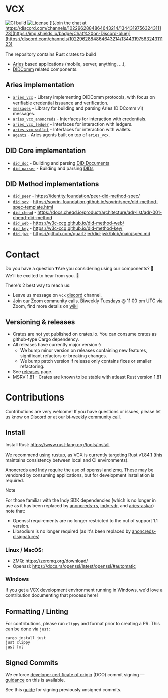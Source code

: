 # VCX

![CI build](https://github.com/openwallet-foundation/vcx/workflows/CI/badge.svg)
[![License](https://img.shields.io/badge/License-Apache%202.0-blue.svg)](https://opensource.org/licenses/Apache-2.0)
[![Join the chat at https://discord.com/channels/1022962884864643214/1344319756324311123](https://img.shields.io/badge/Chat%20on-Discord-blue)](https://discord.com/channels/1022962884864643214/1344319756324311123)

The repository contains Rust crates to build

- [Aries](https://github.com/decentralized-identity/aries-rfcs) based applications (mobile, server, anything, ...),
- [DIDComm](https://didcomm.org/) related components.

## Aries implementation

- [`aries_vcx`](aries/aries_vcx) - Library implementing DIDComm protocols, with focus on verifiable credential issuance and verification.
- [`messages`](aries/messages) - Library for building and parsing Aries (DIDComm v1) messages.
- [`aries_vcx_anoncreds`](aries/aries_vcx_anoncreds) - Interfaces for interaction with credentials.
- [`aries_vcx_ledger`](aries/aries_vcx_ledger) - Interfaces for interaction with ledgers.
- [`aries_vcx_wallet`](aries/aries_vcx_wallet) - Interfaces for interaction with wallets.
- [`agents`](aries/agents) - Aries agents built on top of `aries_vcx`.

## DID Core implementation

- [`did_doc`](did_core/did_doc) - Building and parsing [DID Documents](https://w3c.github.io/did-core/)
- [`did_parser`](did_core/did_parser_nom) - Building and parsing [DIDs](https://w3c.github.io/did-core/)

## DID Method implementations

- [`did_peer`](did_core/did_methods/did_peer) - https://identity.foundation/peer-did-method-spec/
- [`did_sov`](did_core/did_methods/did_resolver_sov) - https://sovrin-foundation.github.io/sovrin/spec/did-method-spec-template.html
- [`did_cheqd`](did_core/did_methods/did_cheqd) - https://docs.cheqd.io/product/architecture/adr-list/adr-001-cheqd-did-method
- [`did_web`](did_core/did_methods/did_resolver_web) - https://w3c-ccg.github.io/did-method-web/
- [`did_key`](did_core/did_methods/did_key) - https://w3c-ccg.github.io/did-method-key/
- [`did_jwk`](did_core/did_methods/did_jwk) - https://github.com/quartzjer/did-jwk/blob/main/spec.md

# Contact

Do you have a question ❓Are you considering using our components? 🚀 We'll be excited to hear from you. 👋

There's 2 best way to reach us:

- Leave us message on `vcx` [discord](https://discord.com/channels/1022962884864643214/1344319756324311123) channel.
- Join our Zoom community calls. Biweekly Tuesdays @ 11:00 pm UTC via Zoom, find more details on [wiki](https://lf-openwallet-foundation.atlassian.net/wiki/spaces/VCX1/pages/119767052/VCX+Community+Calls)

## Versioning & releases

- Crates are not yet published on crates.io. You can consume crates as github-type Cargo dependency.
- All releases have currently major version `0`
  - We bump minor version on releases containing new features, significant refactors or breaking changes.
  - We bump patch version if release only contains fixes or smaller refactoring.
- See [releases](https://github.com/openwallet-foundation/vcx/releases) page.
- MSRV 1.81 - Crates are known to be stable with atleast Rust version 1.81

# Contributions

Contributions are very welcome! If you have questions or issues, please let us know on [Discord](https://discord.com/channels/1022962884864643214/1344319756324311123) or at our [bi-weekly community call](https://lf-openwallet-foundation.atlassian.net/wiki/spaces/VCX1/pages/119767052/VCX+Community+Calls).

## Install

Install Rust: https://www.rust-lang.org/tools/install

We recommend using rustup, as VCX is currently targeting Rust v1.84.1 (this maintains consistency between local and CI environments). 

Anoncreds and Indy require the use of openssl and zmq. These may be vendored by consuming applications, but for development installation is required. 

> [!NOTE]
> For those familiar with the Indy SDK dependencies (which is no longer in use as it has been replaced by [anoncreds-rs](https://github.com/openwallet-foundation/askar), [indy-vdr](https://github.com/hyperledger/indy-vdr/tree/main), and [aries-askar](https://github.com/openwallet-foundation/askar)) note that: 
> - Openssl requirements are no longer restricted to the out of support 1.1 version.
> - Libsodium is no longer required (as it's been replaced by [anoncreds-clsignatures](https://github.com/hyperledger/anoncreds-clsignatures-rs))

### Linux / MacOS:

- ZMQ: https://zeromq.org/download/
- Openssl: https://docs.rs/openssl/latest/openssl/#automatic

### Windows

If you get a VCX development environment running in Windows, we'd love a contribution documenting that process here!

## Formatting / Linting

For contributions, please run `clippy` and format prior to creating a PR. This can be done via `just`:

```
cargo install just
just clippy
just fmt
```

## Signed Commits

We enforce [developer certificate of origin](https://developercertificate.org/) (DCO) commit signing — [guidance](https://github.com/apps/dco) on this is available.

See this [guide](https://hackmd.io/@James-Ebert/HyYOcRAXo) for signing previously unsigned commits.